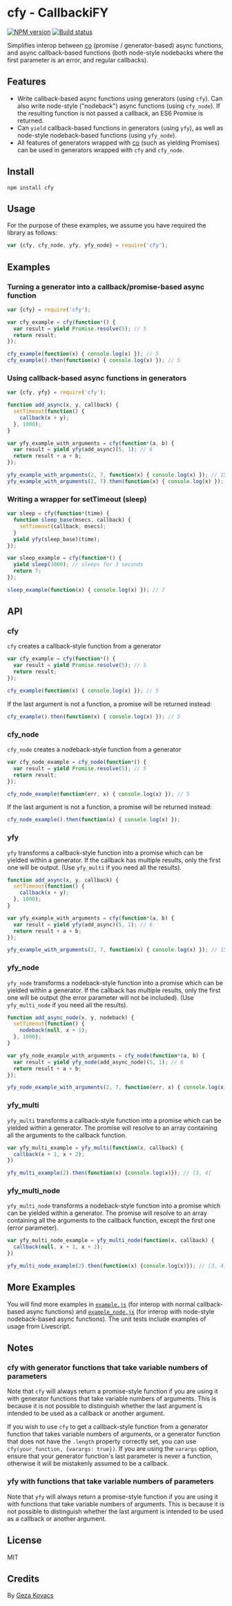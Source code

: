 # cfy - CallbackiFY

[![NPM version][npm-image]][npm-url]
[![Build status][travis-image]][travis-url]

Simplifies interop between [co](https://www.npmjs.com/package/co) (promise / generator-based) async functions, and async callback-based functions (both node-style nodebacks where the first parameter is an error, and regular callbacks).

## Features

* Write callback-based async functions using generators (using `cfy`). Can also write node-style ("nodeback") async functions (using `cfy_node`). If the resulting function is not passed a callback, an ES6 Promise is returned.
* Can `yield` callback-based functions in generators (using `yfy`), as well as node-style nodeback-based functions (using `yfy_node`).
* All features of generators wrapped with [co](https://www.npmjs.com/package/co) (such as yielding Promises) can be used in generators wrapped with `cfy` and `cfy_node`.

## Install

```
npm install cfy
```

## Usage

For the purpose of these examples, we assume you have required the library as follows:

```javascript
var {cfy, cfy_node, yfy, yfy_node} = require('cfy');
```

## Examples

### Turning a generator into a callback/promise-based async function

```javascript
var {cfy} = require('cfy');

var cfy_example = cfy(function*() {
  var result = yield Promise.resolve(5); // 5
  return result;
});

cfy_example(function(x) { console.log(x) }); // 5
cfy_example().then(function(x) { console.log(x) }); // 5
```

### Using callback-based async functions in generators

```javascript
var {cfy, yfy} = require('cfy');

function add_async(x, y, callback) {
  setTimeout(function() {
    callback(x + y);
  }, 1000);
}

var yfy_example_with_arguments = cfy(function*(a, b) {
  var result = yield yfy(add_async)(5, 1); // 6
  return result + a + b;
});

yfy_example_with_arguments(2, 7, function(x) { console.log(x) }); // 15
yfy_example_with_arguments(2, 7).then(function(x) { console.log(x) }); // 15
```

### Writing a wrapper for setTimeout (sleep)

```javascript
var sleep = cfy(function*(time) {
  function sleep_base(msecs, callback) {
    setTimeout(callback, msecs);
  }
  yield yfy(sleep_base)(time);
});

var sleep_example = cfy(function*() {
  yield sleep(3000); // sleeps for 3 seconds
  return 7;
});

sleep_example(function(x) { console.log(x) }); // 7
```

## API

### cfy

`cfy` creates a callback-style function from a generator

```javascript
var cfy_example = cfy(function*() {
  var result = yield Promise.resolve(5); // 5
  return result;
});

cfy_example(function(x) { console.log(x) }); // 5
```

If the last argument is not a function, a promise will be returned instead:

```javascript
cfy_example().then(function(x) { console.log(x) }); // 5
```

### cfy_node

`cfy_node` creates a nodeback-style function from a generator


```javascript
var cfy_node_example = cfy_node(function*() {
  var result = yield Promise.resolve(5); // 5
  return result;
});

cfy_node_example(function(err, x) { console.log(x) }); // 5
```

If the last argument is not a function, a promise will be returned instead:

```javascript
cfy_node_example().then(function(x) { console.log(x) });
```

### yfy

`yfy` transforms a callback-style function into a promise which can be yielded within a generator. If the callback has multiple results, only the first one will be output. (Use `yfy_multi` if you need all the results).

```javascript
function add_async(x, y, callback) {
  setTimeout(function() {
    callback(x + y);
  }, 1000);
}

var yfy_example_with_arguments = cfy(function*(a, b) {
  var result = yield yfy(add_async)(5, 1); // 6
  return result + a + b;
});

yfy_example_with_arguments(2, 7, function(x) { console.log(x) }); // 15
```

### yfy_node

`yfy_node` transforms a nodeback-style function into a promise which can be yielded within a generator. If the callback has multiple results, only the first one will be output (the error parameter will not be included). (Use `yfy_multi_node` if you need all the results).

```javascript
function add_async_node(x, y, nodeback) {
  setTimeout(function() {
    nodeback(null, x + 1);
  }, 1000);
}

var yfy_node_example_with_arguments = cfy_node(function*(a, b) {
  var result = yield yfy_node(add_async_node)(5, 1); // 6
  return result + a + b;
});

yfy_node_example_with_arguments(2, 7, function(err, x) { console.log(x) }); // 15
```

### yfy_multi

`yfy_multi` transforms a callback-style function into a promise which can be yielded within a generator. The promise will resolve to an array containing all the arguments to the callback function.

```javascript
var yfy_multi_example = yfy_multi(function(x, callback) {
  callback(x + 1, x + 2);
})

yfy_multi_example(2).then(function(x) {console.log(x)}); // [3, 4]
```

### yfy_multi_node

`yfy_multi_node` transforms a nodeback-style function into a promise which can be yielded within a generator. The promise will resolve to an array containing all the arguments to the callback function, except the first one (error parameter).

```javascript
var yfy_multi_node_example = yfy_multi_node(function(x, callback) {
  callback(null, x + 1, x + 2);
})

yfy_multi_node_example(2).then(function(x) {console.log(x)}); // [3, 4]
```

## More Examples

You will find more examples in [`example.js`](https://github.com/gkovacs/cfy/blob/master/examples/example.js) (for interop with normal callback-based async functions) and [`example_node.js`](https://github.com/gkovacs/cfy/blob/master/examples/example_node.js) (for interop with node-style nodeback-based async functions). The unit tests include examples of usage from Livescript.

## Notes

### cfy with generator functions that take variable numbers of parameters

Note that `cfy` will always return a promise-style function if you are using it with generator functions that take variable numbers of arguments. This is because it is not possible to distinguish whether the last argument is intended to be used as a callback or another argument.

If you wish to use `cfy` to get a callback-style function from a generator function that takes variable numbers of arguments, or a generator function that does not have the `.length` property correctly set, you can use `cfy(your_function, {varargs: true})`. If you are using the `varargs` option, ensure that your generator function's last parameter is never a function, otherwise it will be mistakenly assumed to be a callback.

### yfy with functions that take variable numbers of parameters

Note that `yfy` will always return a promise-style function if you are using it with functions that take variable numbers of arguments. This is because it is not possible to distinguish whether the last argument is intended to be used as a callback or another argument.

## License

MIT

## Credits

By [Geza Kovacs](https://github.com/gkovacs)

[npm-image]: https://img.shields.io/npm/v/cfy.svg?style=flat-square
[npm-url]: https://npmjs.org/package/cfy
[travis-image]: https://img.shields.io/travis/gkovacs/cfy.svg?style=flat-square
[travis-url]: https://travis-ci.org/gkovacs/cfy
